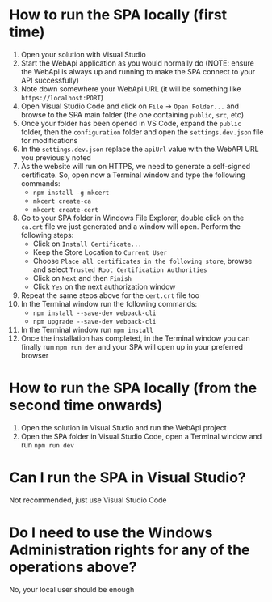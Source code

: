 # How to run the SPA locally (first time)
1. Open your solution with Visual Studio 
2. Start the WebApi application as you would normally do (NOTE: ensure the WebApi is always up and running to make the SPA connect to your API successfully)
3. Note down somewhere your WebApi URL (it will be something like `https://localhost:PORT`)
4. Open Visual Studio Code and click on `File` -> `Open Folder...` and browse to the SPA main folder (the one containing `public`, `src`, etc)
5. Once your folder has been opened in VS Code, expand the `public` folder, then the `configuration` folder and open the `settings.dev.json` file for modifications
6. In the `settings.dev.json` replace the `apiUrl` value with the WebAPI URL you previously noted
7. As the website will run on HTTPS, we need to generate a self-signed certificate. So, open now a Terminal window and type the following commands:
    - `npm install -g mkcert`
    - `mkcert create-ca`
    - `mkcert create-cert`
8. Go to your SPA folder in Windows File Explorer, double click on the `ca.crt` file we just generated and a window will open. Perform the following steps:
    - Click on `Install Certificate...`
    - Keep the Store Location to `Current User`
    - Choose `Place all certificates in the following store`, browse and select `Trusted Root Certification Authorities`
    - Click on `Next` and then `Finish`
    - Click `Yes` on the next authorization window
9. Repeat the same steps above for the `cert.crt` file too
10. In the Terminal window run the following commands:
    - `npm install --save-dev webpack-cli`
    - `npm upgrade --save-dev webpack-cli`
11. In the Terminal window run `npm install`
12. Once the installation has completed, in the Terminal window you can finally run `npm run dev` and your SPA will open up in your preferred browser

# How to run the SPA locally (from the second time onwards)
1. Open the solution in Visual Studio and run the WebApi project
2. Open the SPA folder in Visual Studio Code, open a Terminal window and run `npm run dev`

# Can I run the SPA in Visual Studio?
Not recommended, just use Visual Studio Code

# Do I need to use the Windows Administration rights for any of the operations above?
No, your local user should be enough